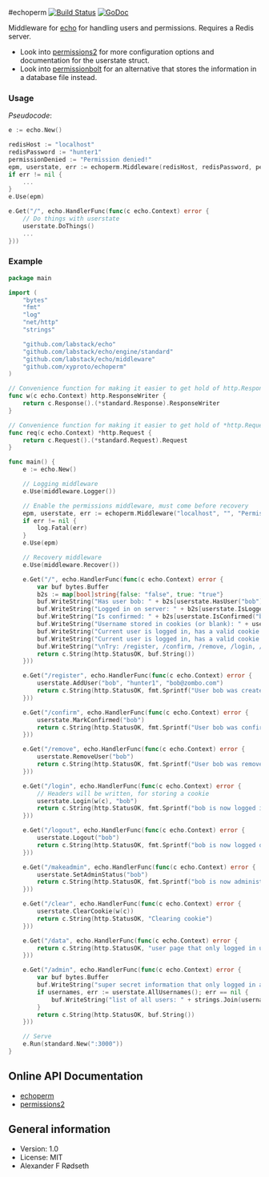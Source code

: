 #echoperm [![Build Status](https://travis-ci.org/xyproto/echoperm.svg?branch=master)](https://travis-ci.org/xyproto/echoperm) [![GoDoc](https://godoc.org/github.com/xyproto/echoperm?status.svg)](http://godoc.org/github.com/xyproto/echoperm)


Middleware for [echo](https://github.com/labstack/echo) for handling users and permissions. Requires a Redis server.

* Look into [permissions2](https://github.com/xyproto/permissions2) for more configuration options and documentation for the userstate struct.
* Look into [permissionbolt](https://github.com/xyproto/permissionbolt) for an alternative that stores the information in a database file instead.

### Usage

*Pseudocode*:

~~~go
e := echo.New()

redisHost := "localhost"
redisPassword := "hunter1"
permissionDenied := "Permission denied!"
epm, userstate, err := echoperm.Middleware(redisHost, redisPassword, permissionDenied)
if err != nil {
    ...
}
e.Use(epm)

e.Get("/", echo.HandlerFunc(func(c echo.Context) error {
    // Do things with userstate
    userstate.DoThings()
    ...
}))
~~~

### Example

~~~go
package main

import (
	"bytes"
	"fmt"
	"log"
	"net/http"
	"strings"

	"github.com/labstack/echo"
	"github.com/labstack/echo/engine/standard"
	"github.com/labstack/echo/middleware"
	"github.com/xyproto/echoperm"
)

// Convenience function for making it easier to get hold of http.ResponseWriter
func w(c echo.Context) http.ResponseWriter {
	return c.Response().(*standard.Response).ResponseWriter
}

// Convenience function for making it easier to get hold of *http.Request
func req(c echo.Context) *http.Request {
	return c.Request().(*standard.Request).Request
}

func main() {
	e := echo.New()

	// Logging middleware
	e.Use(middleware.Logger())

	// Enable the permissions middleware, must come before recovery
	epm, userstate, err := echoperm.Middleware("localhost", "", "Permission denied!")
	if err != nil {
		log.Fatal(err)
	}
	e.Use(epm)

	// Recovery middleware
	e.Use(middleware.Recover())

	e.Get("/", echo.HandlerFunc(func(c echo.Context) error {
		var buf bytes.Buffer
		b2s := map[bool]string{false: "false", true: "true"}
		buf.WriteString("Has user bob: " + b2s[userstate.HasUser("bob")] + "\n")
		buf.WriteString("Logged in on server: " + b2s[userstate.IsLoggedIn("bob")] + "\n")
		buf.WriteString("Is confirmed: " + b2s[userstate.IsConfirmed("bob")] + "\n")
		buf.WriteString("Username stored in cookies (or blank): " + userstate.Username(req(c)) + "\n")
		buf.WriteString("Current user is logged in, has a valid cookie and *user rights*: " + b2s[userstate.UserRights(req(c))] + "\n")
		buf.WriteString("Current user is logged in, has a valid cookie and *admin rights*: " + b2s[userstate.AdminRights(req(c))] + "\n")
		buf.WriteString("\nTry: /register, /confirm, /remove, /login, /logout, /makeadmin, /clear, /data and /admin")
		return c.String(http.StatusOK, buf.String())
	}))

	e.Get("/register", echo.HandlerFunc(func(c echo.Context) error {
		userstate.AddUser("bob", "hunter1", "bob@zombo.com")
		return c.String(http.StatusOK, fmt.Sprintf("User bob was created: %v\n", userstate.HasUser("bob")))
	}))

	e.Get("/confirm", echo.HandlerFunc(func(c echo.Context) error {
		userstate.MarkConfirmed("bob")
		return c.String(http.StatusOK, fmt.Sprintf("User bob was confirmed: %v\n", userstate.IsConfirmed("bob")))
	}))

	e.Get("/remove", echo.HandlerFunc(func(c echo.Context) error {
		userstate.RemoveUser("bob")
		return c.String(http.StatusOK, fmt.Sprintf("User bob was removed: %v\n", !userstate.HasUser("bob")))
	}))

	e.Get("/login", echo.HandlerFunc(func(c echo.Context) error {
		// Headers will be written, for storing a cookie
		userstate.Login(w(c), "bob")
		return c.String(http.StatusOK, fmt.Sprintf("bob is now logged in: %v\n", userstate.IsLoggedIn("bob")))
	}))

	e.Get("/logout", echo.HandlerFunc(func(c echo.Context) error {
		userstate.Logout("bob")
		return c.String(http.StatusOK, fmt.Sprintf("bob is now logged out: %v\n", !userstate.IsLoggedIn("bob")))
	}))

	e.Get("/makeadmin", echo.HandlerFunc(func(c echo.Context) error {
		userstate.SetAdminStatus("bob")
		return c.String(http.StatusOK, fmt.Sprintf("bob is now administrator: %v\n", userstate.IsAdmin("bob")))
	}))

	e.Get("/clear", echo.HandlerFunc(func(c echo.Context) error {
		userstate.ClearCookie(w(c))
		return c.String(http.StatusOK, "Clearing cookie")
	}))

	e.Get("/data", echo.HandlerFunc(func(c echo.Context) error {
		return c.String(http.StatusOK, "user page that only logged in users must see!")
	}))

	e.Get("/admin", echo.HandlerFunc(func(c echo.Context) error {
		var buf bytes.Buffer
		buf.WriteString("super secret information that only logged in administrators must see!\n\n")
		if usernames, err := userstate.AllUsernames(); err == nil {
			buf.WriteString("list of all users: " + strings.Join(usernames, ", "))
		}
		return c.String(http.StatusOK, buf.String())
	}))

	// Serve
	e.Run(standard.New(":3000"))
}
~~~

Online API Documentation
------------------------

* [echoperm](http://godoc.org/github.com/xyproto/echoperm)
* [permissions2](http://godoc.org/github.com/xyproto/permissions2)


General information
-------------------

* Version: 1.0
* License: MIT
* Alexander F Rødseth

